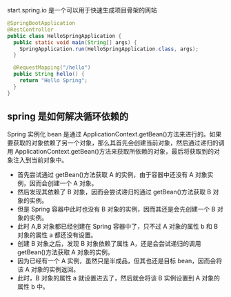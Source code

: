 start.spring.io 是一个可以用于快速生成项目骨架的网站

```java
@SpringBootApplication
@RestController
public class HelloSpringApplication {
  public static void main(String[] args) {
    SpringApplication.run(HelloSpringApplication.class, args);
  }

  @RequestMapping("/hello")
  public String hello() {
    return "Hello Spring";
  }
}
```

## spring 是如何解决循环依赖的

Spring 实例化 bean 是通过 ApplicationContext.getBean()方法来进行的。如果要获取的对象依赖了另一个对象，那么其首先会创建当前对象，然后通过递归的调用 ApplicationContext.getBean()方法来获取所依赖的对象，最后将获取到的对象注入到当前对象中。

- 首先尝试通过 getBean()方法获取 A 的实例，由于容器中还没有 A 对象实例，因而会创建一个 A 对象。
- 然后发现其依赖了 B 对象，因而会尝试递归的通过 getBean()方法获取 B 对象的实例。
- 但是 Spring 容器中此时也没有 B 对象的实例，因而其还是会先创建一个 B 对象的实例。
- 此时 A,B 对象都已经创建在 Spring 容器中了，只不过 A 对象的属性 b 和 B 对象的属性 a 都还没有设置。
- 创建 B 对象之后，发现 B 对象依赖了属性 A，还是会尝试递归的调用 getBean()方法获取 A 对象的实例。
- 因为已经有一个 A 实例，虽然只是半成品，但其也还是目标 bean，因而会将该 A 对象的实例返回。
- 此时，B 对象的属性 a 就设置进去了，然后就会将该 B 实例设置到 A 对象的属性 b 中。
